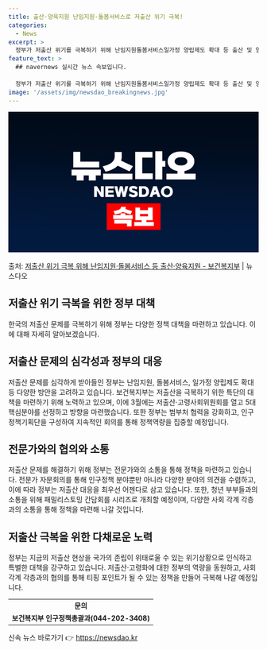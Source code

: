 ```yaml
---
title: 출산·양육지원 난임지원·돌봄서비스로 저출산 위기 극복!
categories:
  - News
excerpt: >
  정부가 저출산 위기를 극복하기 위해 난임지원돌봄서비스일가정 양립제도 확대 등 출산 및 양육을 지원한다. 또한…
feature_text: >
  ## navernews 실시간 뉴스 속보입니다.

  정부가 저출산 위기를 극복하기 위해 난임지원돌봄서비스일가정 양립제도 확대 등 출산 및 양육을 지원한다. 또한…
image: '/assets/img/newsdao_breakingnews.jpg'
---
```


![뉴스다오 속보](/assets/img/newsdao_breakingnews.jpg)

<p>출처: <a href="https://newsdao.kr/2810" rel="dofollow">저출산 위기 극복 위해 난임지원·돌봄서비스 등 출산·양육지원 - 보건복지부</a> | 뉴스다오</p>

<h2>저출산 위기 극복을 위한 정부 대책</h2>
<p data-ke-size="size16">한국의 저출산 문제를 극복하기 위해 정부는 다양한 정책 대책을 마련하고 있습니다. 이에 대해 자세히 알아보겠습니다. </p>
<h2>저출산 문제의 심각성과 정부의 대응</h2>
<p>저출산 문제를 심각하게 받아들인 정부는 난임지원, 돌봄서비스, 일가정 양립제도 확대 등 다양한 방안을 고려하고 있습니다. 보건복지부는 저출산을 극복하기 위한 특단의 대책을 마련하기 위해 노력하고 있으며, 이에 3월에는 저출산·고령사회위원회를 열고 5대 핵심분야를 선정하고 방향을 마련했습니다. 또한 정부는 범부처 협력을 강화하고, 인구정책기획단을 구성하여 지속적인 회의를 통해 정책역량을 집중할 예정입니다.</p>

<h2>전문가와의 협의와 소통</h2>
<p>저출산 문제를 해결하기 위해 정부는 전문가와의 소통을 통해 정책을 마련하고 있습니다. 전문가 자문회의를 통해 인구정책 분야뿐만 아니라 다양한 분야의 의견을 수렴하고, 이에 따라 정부는 저출산 대응을 최우선 어젠다로 삼고 있습니다. 또한, 청년 부부들과의 소통을 위해 패밀리스토밍 간담회를 시리즈로 개최할 예정이며, 다양한 사회 각계 각층과의 소통을 통해 정책을 마련해 나갈 것입니다. </p>

<h2>저출산 극복을 위한 다채로운 노력</h2>
<p>정부는 지금의 저출산 현상을 국가의 존립이 위태로울 수 있는 위기상황으로 인식하고 특별한 대책을 강구하고 있습니다. 저출산·고령화에 대한 정부의 역량을 동원하고, 사회 각계 각층과의 협의를 통해 티핑 포인트가 될 수 있는 정책을 만들어 극복해 나갈 예정입니다.</p>
<table>
   <tbody>
      <tr>
         <td style="text-align: center; height: 17px;"><b>문의</b></td>
      </tr>
      <tr>
         <td style="text-align: center; height: 17px;"><b>보건복지부 인구정책총괄과(044-202-3408)</b></td>
      </tr>
   </tbody>
</table>
<p data-ke-size="size16"></p> 

신속 뉴스 바로가기 👉 <a href="https://newsdao.kr" rel="dofollow">https://newsdao.kr</a>


